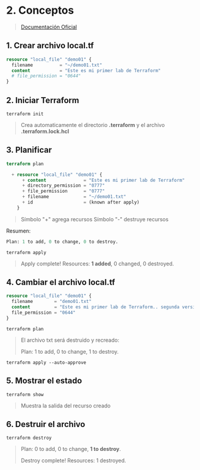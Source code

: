 # 2. Conceptos <!-- omit in TOC -->



> [Documentación Oficial](https://www.terraform.io/cli/commands)

## 1. Crear archivo local.tf

```tf
resource "local_file" "demo01" {
  filename          = "~/demo01.txt"
  content           = "Este es mi primer lab de Terraform"
  # file_permission = "0644"
}
```

## 2. Iniciar Terraform

```vim
terraform init
```

> Crea automaticamente el directorio **.terraform** y el archivo **.terraform.lock.hcl**


## 3. Planificar
```tf
terraform plan
```

```tf
  + resource "local_file" "demo01" {
      + content              = "Este es mi primer lab de Terraform"
      + directory_permission = "0777"
      + file_permission      = "0777"
      + filename             = "~/demo01.txt"
      + id                   = (known after apply)
    }
```
 > Símbolo "+" agrega recursos
 > Símbolo "-" destruye recursos

Resumen:

```tf
Plan: 1 to add, 0 to change, 0 to destroy.
```


```vim
terraform apply
```
> Apply complete! Resources: **1 added**, 0 changed, 0 destroyed.


## 4. Cambiar el archivo local.tf

```tf
resource "local_file" "demo01" {
  filename        = "demo01.txt"
  content         = "Este es mi primer lab de Terraform.. segunda versión"
  file_permission = "0644"
}
```

```vim
terraform plan
```

> El archivo txt será destruido y recreado:
>
> Plan: 1 to add, 0 to change, 1 to destroy.

```vim
terraform apply --auto-approve
```

## 5. Mostrar el estado

```vim
terraform show
```

> Muestra la salida del recurso creado

## 6. Destruir el archivo

```vim
terraform destroy
```
> Plan: 0 to add, 0 to change, **1 to destroy**.
>
> Destroy complete! Resources: 1 destroyed.
